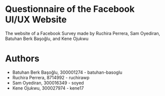 # Questionnaire of the Facebook UI/UX Website

The website of a Facebook Survey made by Ruchira Perrera, Sam Oyediran, Batuhan Berk Başoğlu, and Kene Ojukwu

# Authors

- Batuhan Berk Başoğlu, 300001274 - batuhan-basoglu
- Ruchira Perrera, 8714992 - ruchirawp
- Sam Oyediran, 300016349 - soyed
- Kene Ojukwu, 300027974 - kene17
